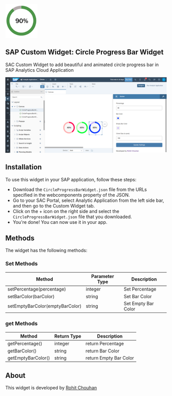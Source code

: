 

<img src="https://raw.githubusercontent.com/SAP-Custom-Widget/CircleProgressBarWidget/main/icon.png" width="100">

## SAP Custom Widget: Circle Progress Bar Widget
SAC Custom Widget to add beautiful and animated circle progress bar in SAP Analytics Cloud Application

![preview](https://raw.githubusercontent.com/SAP-Custom-Widget/CircleProgressBarWidget/main/screenshot.png)

## Installation
To use this widget in your SAP application, follow these steps:

- Download the `CircleProgressBarWidget.json` file from the URLs specified in the webcomponents property of the JSON.
- Go to your SAC Portal, select Analytic Application from the left side bar, and then go to the Custom Widget tab.
- Click on the + icon on the right side and select the `CircleProgressBarWidget.json` file that you downloaded.
- You're done! You can now use it in your app.

## Methods
The widget has the following methods:

### Set Methods

|  Method | Parameter Type  | Description  |
| ------------ | ------------ | ------------ |
| setPercentage(percentage) | integer |  Set Percentage |
| setBarColor(barColor) | string |  Set Bar Color |
| setEmptyBarColor(emptyBarColor) | string |  Set Empty Bar Color |

### get Methods

|  Method | Return Type | Description  |
| ------------ | ------------ | ------------ |
| getPercentage()  | integer |  return Percentage |
| getBarColor()  | string |  return Bar Color |
| getEmptyBarColor()  | string |  return Empty Bar Color |

## About
This widget is developed by [Rohit Chouhan](http://linkedin.com/in/itsrohitchouhan "Rohit Chouhan")

